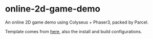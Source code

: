 # online-2d-game-demo

An online 2D game demo using Colyseus + Phaser3, packed by Parcel.

Template comes from [here](https://github.com/ematta/phaser3-typescript-parcel-template), also the install and build configurations.